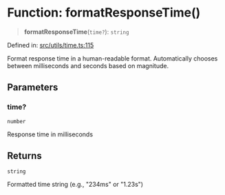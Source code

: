 # Function: formatResponseTime()

> **formatResponseTime**(`time?`): `string`

Defined in: [src/utils/time.ts:115](https://github.com/Nick2bad4u/Uptime-Watcher/blob/dca5483e793478722cd3e6e125cafcec5fc771f0/src/utils/time.ts#L115)

Format response time in a human-readable format.
Automatically chooses between milliseconds and seconds based on magnitude.

## Parameters

### time?

`number`

Response time in milliseconds

## Returns

`string`

Formatted time string (e.g., "234ms" or "1.23s")

